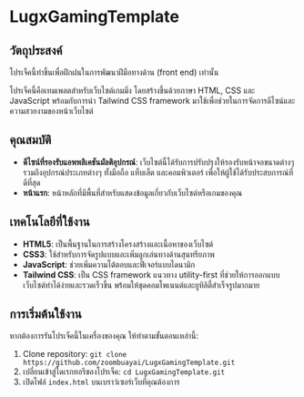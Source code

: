# LugxGamingTemplate
 
## วัตถุประสงค์

โปรเจ็คนี้ทำขึ้นเพื่อฝึกฝนในการพัฒนาฝีมือทางด้าน (front end) เท่านั้น

โปรเจ็คนี้คือเทมเพลตสำหรับเว็บไซต์เกมมิ่ง โดยสร้างขึ้นด้วยภาษา HTML, CSS และ JavaScript พร้อมกับการนำ Tailwind CSS framework มาใช้เพื่อช่วยในการจัดการดีไซน์และความสวยงามของหน้าเว็บไซต์

## คุณสมบัติ

- **ดีไซน์ที่รองรับแอพพลิเคชันมัลติอุปกรณ์**: เว็บไซต์นี้ได้รับการปรับปรุงให้รองรับหน้าจอขนาดต่างๆ รวมถึงอุปกรณ์ประเภทต่างๆ ทั้งมือถือ แท็บเล็ต และคอมพิวเตอร์ เพื่อให้ผู้ใช้ได้รับประสบการณ์ที่ดีที่สุด
- **หน้าแรก**: หน้าหลักที่มีพื้นที่สำหรับแสดงข้อมูลเกี่ยวกับเว็บไซต์หรือเกมของคุณ

## เทคโนโลยีที่ใช้งาน

- **HTML5**: เป็นพื้นฐานในการสร้างโครงสร้างและเนื้อหาของเว็บไซต์
- **CSS3**: ใช้สำหรับการจัดรูปแบบและเพิ่มลูกเล่นทางด้านสุนทรียภาพ
- **JavaScript**: ช่วยเพิ่มความโต้ตอบและฟีเจอร์แบบไดนามิก
- **Tailwind CSS**: เป็น CSS framework แนวทาง utility-first ที่ช่วยให้การออกแบบเว็บไซต์ทำได้ง่ายและรวดเร็วขึ้น พร้อมให้ชุดคอมโพเนนต์และยูทิลิตี้สำเร็จรูปมากมาย

## การเริ่มต้นใช้งาน

หากต้องการรันโปรเจ็คนี้ในเครื่องของคุณ ให้ทำตามขั้นตอนเหล่านี้:

1. Clone repository: `git clone https://github.com/zoombuayai/LugxGamingTemplate.git`
2. เปลี่ยนเข้าสู่ไดเรกทอรีของโปรเจ็ค: `cd LugxGamingTemplate.git`
3. เปิดไฟล์ `index.html` บนเบราว์เซอร์เว็บที่คุณต้องการ